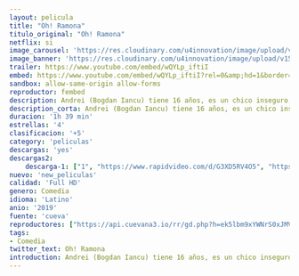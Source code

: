 ```yaml
---
layout: pelicula
title: "Oh! Ramona"
titulo_original: "Oh! Ramona"
netflix: si
image_carousel: 'https://res.cloudinary.com/u4innovation/image/upload/v1562909082/oh-ramona-poster-min_emakqy.jpg'
image_banner: 'https://res.cloudinary.com/u4innovation/image/upload/v1562909082/ohramonabanner-min_zheqe4.jpg'
trailer: https://www.youtube.com/embed/wQYLp_iftiI
embed: https://www.youtube.com/embed/wQYLp_iftiI?rel=0&amp;hd=1&border=0&wmode=opaque&enablejsapi=1&modestbranding=1&controls=1&showinfo=1
sandbox: allow-same-origin allow-forms
reproductor: fembed
description: Andrei (Bogdan Iancu) tiene 16 años, es un chico inseguro, y está colado por su sensual pero distante compañera de clase Ramona (Aggy K. Adams). Claro que todo cambia cuando conoce a la espectacular recepcionista de un hotel llamada Anemona (Holly Horne).
description_corta: Andrei (Bogdan Iancu) tiene 16 años, es un chico inseguro, y está colado por su sensual pero distante compañera de clase Ramona (Aggy K. Adams). Claro que todo cambia cuando conoce a la espectacular recepcionista de un hotel llamada Anemona (Holly Horne).
duracion: '1h 39 min'
estrellas: '4'
clasificacion: '+5'
category: 'peliculas'
descargas: 'yes'
descargas2:
    descarga-1: ["1", "https://www.rapidvideo.com/d/G3XD5RV4O5", "https://www.google.com/s2/favicons?domain=openload.co","OpenLoad","https://res.cloudinary.com/imbriitneysam/image/upload/v1541473684/mexico.png", "Latino", "Full HD"]
nuevo: 'new_peliculas'
calidad: 'Full HD'
genero: Comedia
idioma: 'Latino'
anio: '2019'
fuente: 'cueva'
reproductores: ["https://api.cuevana3.io/rr/gd.php?h=ek5lbm9xYWNrS0xJMVp5b21KREk0dFBLbjVkaHhkRGdrOG1jbnBpUnhhS1Z0NFpwbTZXWDFkaXJlS1pndHJQWHR0UmxpV0NacEtxOHQyZW1hcGpVNUsyU3FadVkyUT09"]
tags:
- Comedia
twitter_text: Oh! Ramona
introduction: Andrei (Bogdan Iancu) tiene 16 años, es un chico inseguro, y está colado por su sensual pero distante compañera de clase Ramona (Aggy K. Adams). Claro que todo cambia cuando conoce a la espectacular recepcionista de un hotel llamada Anemona (Holly Horne).
---
```



 








